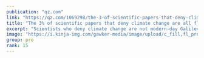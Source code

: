 ```yaml
---
publication: "qz.com"
link: "https://qz.com/1069298/the-3-of-scientific-papers-that-deny-climate-change-are-all-flawed/amp"
title: "The 3% of scientific papers that deny climate change are all flawed"
excerpt: "Scientists who deny climate change are not modern-day Galileos."
image: "https://i.kinja-img.com/gawker-media/image/upload/c_fill,fl_progressive,g_center,h_180,q_80,w_320/7a31e54b02f1479b23273b33588ebe6b.png"
group: pro
rank: 15
---
```

